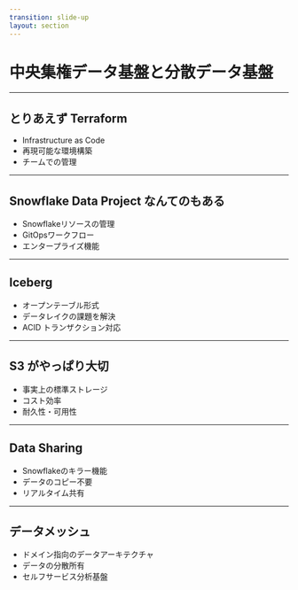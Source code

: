 ```yaml
---
transition: slide-up
layout: section
---
```


# 中央集権データ基盤と分散データ基盤

---

## とりあえず Terraform



- Infrastructure as Code
- 再現可能な環境構築
- チームでの管理



---

## Snowflake Data Project なんてのもある



- Snowflakeリソースの管理
- GitOpsワークフロー
- エンタープライズ機能



---

## Iceberg



- オープンテーブル形式
- データレイクの課題を解決
- ACID トランザクション対応



---

## S3 がやっぱり大切



- 事実上の標準ストレージ
- コスト効率
- 耐久性・可用性



---

## Data Sharing



- Snowflakeのキラー機能
- データのコピー不要
- リアルタイム共有



---

## データメッシュ



- ドメイン指向のデータアーキテクチャ
- データの分散所有
- セルフサービス分析基盤
